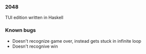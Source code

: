 ### 2048
TUI edition written in Haskell
### Known bugs
- Doesn't recognize game over, instead gets stuck in infinite loop
- Doesn't recognive win
